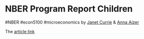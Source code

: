 # NBER Program Report Children
#NBER #econ5100 #microeconomics 
by [Janet Currie](https://www.nber.org/people/janet_currie) & [Anna Aizer](https://www.nber.org/people/anna_aizer)

The [article link](https://www.nber.org/reporter/2016number4/program-report-children)


